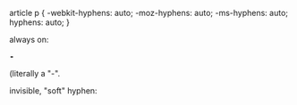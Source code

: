 article p {
  -webkit-hyphens: auto;
  -moz-hyphens: auto;
  -ms-hyphens: auto;
  hyphens: auto;
}

always on: **<pre>&#x2010;</pre>** (literally a "-".

invisible, "soft" hyphen: **<pre>&shy;</pre>**
